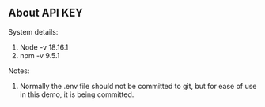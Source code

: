 ## About API KEY

System details:

1. Node -v 18.16.1
2. npm -v 9.5.1

Notes:

1. Normally the .env file should not be committed to git, but for ease of use in this demo, it is being committed.

